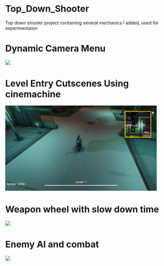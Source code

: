 # Top_Down_Shooter

Top down shooter project containing several mechanics I added, used for experimentaion 

# Dynamic Camera Menu

![](images/Menu.gif)

# Level Entry Cutscenes Using cinemachine

![](images/Cutscene.gif)

# Weapon wheel with slow down time

![](images/WeaponWheel.gif)

# Enemy AI and combat

![](images/Combat.png)


